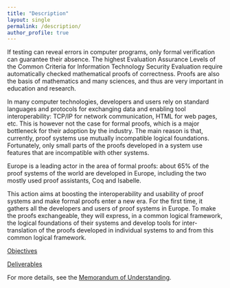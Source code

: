 ```yaml
---
title: "Description"
layout: single
permalink: /description/
author_profile: true
---
```


If testing can reveal errors in computer programs, only formal verification can
guarantee their absence. The highest Evaluation Assurance Levels of the Common
Criteria for Information Technology Security Evaluation require automatically
checked mathematical proofs of correctness. Proofs are also the basis of
mathematics and many sciences, and thus are very important in education and
research.

In many computer technologies, developers and users rely on standard languages
and protocols for exchanging data and enabling tool interoperability: TCP/IP
for network communication, HTML for web pages, etc. This is however not the
case for formal proofs, which is a major bottleneck for their adoption by the
industry. The main reason is that, currently, proof systems use mutually
incompatible logical foundations. Fortunately, only small parts of the proofs
developed in a system use features that are incompatible with other systems.

Europe is a leading actor in the area of formal proofs: about 65% of the proof
systems of the world are developed in Europe, including the two mostly used
proof assistants, Coq and Isabelle.

This action aims at boosting the interoperability and usability of proof
systems and make formal proofs enter a new era. For the first time, it gathers
all the developers and users of proof systems in Europe. To make the proofs
exchangeable, they will express, in a common logical framework, the logical
foundations of their systems and develop tools for inter-translation of the
proofs developed in individual systems to and from this common logical
framework.

[Objectives](../objectives)

[Deliverables](../deliverables)

For more details, see the [Memorandum of Understanding](https://e-services.cost.eu/files/domain_files/CA/Action_CA20111/mou/CA20111-e.pdf).
